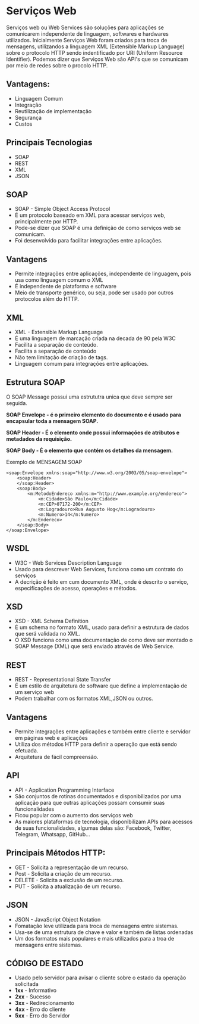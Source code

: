 # Serviços Web

Serviços web ou Web Services são soluções para aplicações se comunicarem independente de linguagem, softwares e hardwares utilizados.
Inicialmente Serviços Web foram criados para troca de mensagens, utilizandos a linguagem XML (Extensible Markup Language) sobre o protocolo HTTP sendo indentificado por URI (Uniform Resource Identifier).
Podemos dizer que Serviços Web são API's que se comunicam por meio de redes sobre o procolo HTTP.

## Vantagens:

- Linguagem Comum
- Integração
- Reutilização de implementação
- Segurança
- Custos

## Principais Tecnologias

- SOAP
- REST
- XML
- JSON

## SOAP

- SOAP - Simple Object Access Protocol
- É um protocolo baseado em XML para acessar serviços web, principalmente por HTTP.
- Pode-se dizer que SOAP é uma definição de como serviços web se comunicam.
- Foi desenvolvido para facilitar integrações entre aplicações.

## Vantagens

- Permite integrações entre aplicações, independente de linguagem, pois usa como linguagem comum o XML
- É independente de plataforma e software
- Meio de transporte genérico, ou seja, pode ser usado por outros protocolos além do HTTP.

## XML

- XML - Extensible Markup Language
- É uma linguagem de marcação criada na decada de 90 pela W3C
- Facilita a separação de conteúdo.
- Facilita a separação de conteúdo
- Não tem limitação de criação de tags.
- Linguagem comum para integrações entre aplicações.

## Estrutura SOAP

O SOAP Message possui uma estrututra unica que deve sempre ser seguida.

**SOAP Envelope - é o primeiro elemento do documento e é usado para encapsular toda a mensagem SOAP.**

**SOAP Header - É  o elemento onde possui informações de atributos e metadados da requisição.**

**SOAP Body - É o elemento que contém os detalhes da mensagem.**

Exemplo de MENSAGEM SOAP

```soap
<soap:Envelope xmlns:soap="http://www.w3.org/2003/05/soap-envelope">
	<soap:Header>
	</soap:Header>
	<soap:Body>
		<m:MetodoEndereco xmlns:m="http://www.example.org/endereco">
			<m:Cidade>São Paulo</m:Cidade>
			<m:CEP>07172-200</m:CEP>
			<m:Logradouro>Rua Augusto Hog</m:Logradouro>
			<m:Numero>14</m:Numero>
		</m:Endereco>
	</soap:Body>
</soap:Envelope>	
```

## WSDL

- W3C - Web Services Description Language
- Usado para descrever Web Services, funciona como um contrato do serviços
- A decrição é feito em cum documento XML, onde é descrito o serviço, especificações de acesso, operações e métodos.

## XSD

- XSD - XML Schema Definition
- É um schema no formato XML, usado para definir a estrutura de dados que será validada no XML.
- O XSD funciona como uma documentação de como deve ser montado o SOAP Message (XML) que será enviado através de Web Service.

## REST

- REST - Representational State Transfer
- É um estilo de arquitetura de software que define a implementação de um serviço web
- Podem trabalhar com os formatos XML,JSON ou outros.

## Vantagens

- Permite integrações entre aplicações e também entre cliente e servidor em páginas web e aplicações
-  Utiliza dos métodos HTTP para definir a operação que está sendo efetuada.
- Arquitetura de fácil compreensão.

## API

- API - Application Programming Interface
- São conjuntos de rotinas documentados e disponibilizados por uma aplicação para que outras aplicações possam consumir suas funcionalidades
- Ficou popular com o aumento dos serviços web
- As maiores plataformas de tecnologia, disponibilizam APIs para acessos de suas funcionalidades, algumas delas são: Facebook, Twitter, Telegram, Whatsapp, GitHub...

## Principais Métodos HTTP:

- GET - Solicita a representação de um recurso.
- Post - Solicita a criação de um recurso.
- DELETE - Solicita a exclusão de um recurso.
- PUT - Solicita a atualização de um recurso.

## JSON
- JSON - JavaScript Object Notation
- Fomatação leve utilizada para troca de mensagens entre sistemas.
- Usa-se de uma estrutura de chave e valor e também de listas ordenadas
- Um dos formatos mais populares e mais utilizados para a troa de mensagens entre sistemas.

## CÓDIGO DE ESTADO

- Usado pelo servidor para avisar o cliente sobre o estado da operação solicitada
- **1xx** - Informativo
- **2xx** - Sucesso
- **3xx** - Redirecionamento
- **4xx** - Erro do cliente
- **5xx** - Erro do Servidor
